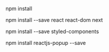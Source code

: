 npm install

npm install --save react react-dom next

npm install --save styled-components

npm install reactjs-popup --save